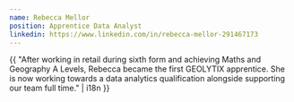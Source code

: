 ```yaml
---
name: Rebecca Mellor
position: Apprentice Data Analyst
linkedin: https://www.linkedin.com/in/rebecca-mellor-291467173
---
```


{{ "After working in retail during sixth form and achieving Maths and Geography A Levels, Rebecca became the first GEOLYTIX apprentice. She is now working towards a data analytics qualification alongside supporting our team full time." | i18n }}
